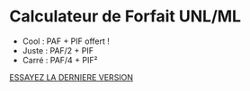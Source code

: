 # Calculateur de Forfait UNL/ML

* Cool : PAF + PIF  offert !
* Juste : PAF/2 + PIF
* Carré : PAF/4 + PIF²

[ESSAYEZ LA DERNIERE VERSION](http://ipfs.asycn.io/ipfs/QmUWbAHypxn72venh7im1xhu1KprurYLMEPpP9QfbrtAfx)
